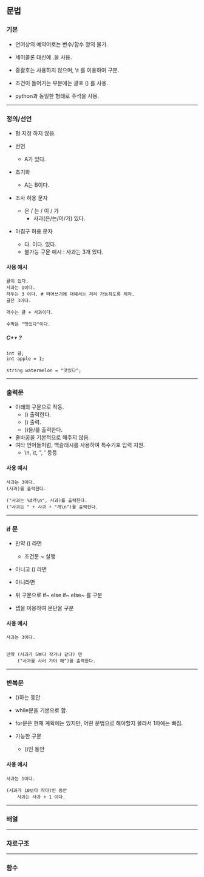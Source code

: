 ## 문법
### 기본
- 언어상의 예약어로는 변수/함수 정의 불가.
- 세미콜론 대신에 .을 사용.
- 중괄호는 사용하지 않으며, \t 를 이용하여 구분.
- 조건이 들어가는 부분에는 괄호 () 를 사용.

- python과 동일한 형태로 주석을 사용.

----
### 정의/선언
- 형 지정 하지 않음.
- 선언
    - A가 있다.
- 초기화
    - A는 B이다.

- 조사 허용 문자
    - 은 / 는 / 이 / 가
        - 사과(은/는/이/가) 있다.
- 마침구 허용 문자
    - 다. 이다. 있다.
    - 불가능 구문 예시 : 사과는 3개 있다.

#### 사용 예시
```
귤이 있다.
사과는 1이다.
자두는 3 이다. # 띄어쓰기에 대해서는 처리 가능하도록 제작.
귤은 3이다.

개수는 귤 + 사과이다.

수박은 "맛있다"이다.
```
##### C++ ?
```
int 귤;
int apple = 1;

string watermelon = "맛있다";
```

----
### 출력문
- 아래의 구문으로 작동.
    - () 출력한다.
    - () 출력.
    - ()을/를 출력한다.
- 줄바꿈을 기본적으로 해주지 않음.
- 여타 언어들처럼, 백슬래시를 사용하여 특수기호 입력 지원.
    - \n, \t, \", \' 등등

#### 사용 예시
```
사과는 3이다.
(사과)를 출력한다.

("사과는 %d개\n", 사과)를 출력한다.
("사과는 " + 사과 + "개\n")를 출력한다.
```

----
### if 문
- 만약 () 라면
    - 조건문 ~ 실행
- 아니고 () 라면
- 아니라면

- 위 구문으로 if~ else if~ else~ 를 구분
- 탭을 이용하여 문단을 구분

#### 사용 예시
```
사과는 3이다.


만약 (사과가 5보다 작거나 같다) 면
    ("사과를 사러 가야 해")를 출력한다.

```

----
### 반복문
- ()하는 동안
- while문을 기본으로 함.
- for문은 현재 계획에는 있지만, 어떤 문법으로 해야할지 몰라서 1차에는 빠짐.

- 가능한 구문
    - ()인 동안

#### 사용 예시
```
사과는 1이다.

(사과가 10보다 작다)인 동안
    사과는 사과 + 1 이다.
```

----
### 배열

----
### 자료구조

----
### 함수

